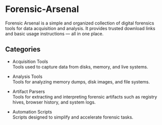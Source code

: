 # Forensic-Arsenal
Forensic Arsenal is a simple and organized collection of digital forensics tools for data acquisition and analysis.   It provides trusted download links and basic usage instructions — all in one place.

## Categories

- Acquisition Tools  
  Tools used to capture data from disks, memory, and live systems.

- Analysis Tools  
  Tools for analyzing memory dumps, disk images, and file systems.

- Artifact Parsers  
  Tools for extracting and interpreting forensic artifacts such as registry hives, browser history, and system logs.

- Automation Scripts  
  Scripts designed to simplify and accelerate forensic tasks.



